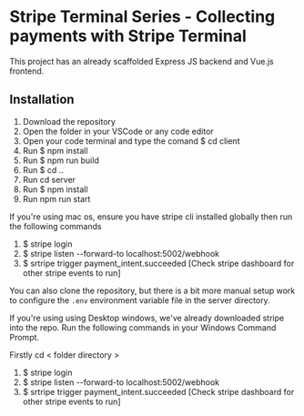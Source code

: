 # Stripe Terminal Series - Collecting payments with Stripe Terminal

This project has an already scaffolded Express JS backend and Vue.js frontend.

## Installation

1. Download the repository
2. Open the folder in your VSCode or any code editor
3. Open your code terminal and type the comand $ cd client
4. Run $ npm install
5. Run $ npm run build
6. Run $ cd ..
7. Run cd server
8. Run $ npm install
9. Run npm run start

If you're using mac os, ensure you have stripe cli installed globally then run the following commands
1. $ stripe login
2. $ stripe listen --forward-to localhost:5002/webhook
3. $ srtripe trigger payment_intent.succeeded [Check stripe dashboard for other stripe events to run]

You can also clone the repository, but there is a bit more manual setup work to
configure the `.env` environment variable file in the server directory.

If you're using using Desktop windows, we've already downloaded stripe into the repo. Run the following commands in your Windows Command Prompt.

Firstly cd < folder directory >
1. $ stripe login
2. $ stripe listen --forward-to localhost:5002/webhook
3. $ srtripe trigger payment_intent.succeeded [Check stripe dashboard for other stripe events to run]



